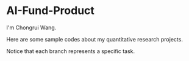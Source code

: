 # AI-Fund-Product
I'm Chongrui Wang.

Here are some sample codes about my quantitative research projects.

Notice that each branch represents a specific task.
